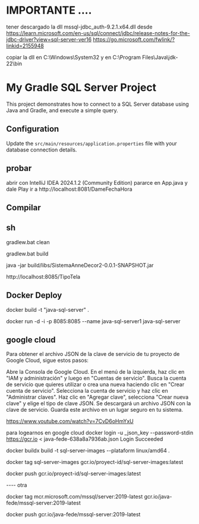 # IMPORTANTE ....
tener descargado la dll mssql-jdbc_auth-9.2.1.x64.dll desde 
https://learn.microsoft.com/en-us/sql/connect/jdbc/release-notes-for-the-jdbc-driver?view=sql-server-ver16
https://go.microsoft.com/fwlink/?linkid=2155948

copiar la dll en 
C:\Windows\System32 
y en 
C:\Program Files\Java\jdk-22\bin


# My Gradle SQL Server Project

This project demonstrates how to connect to a SQL Server database using Java and Gradle, and execute a simple query.

## Configuration

Update the `src/main/resources/application.properties` file with your database connection details.

## probar

abrir con  IntelliJ IDEA 2024.1.2 (Community Edition) pararce en App.java y dale Play
ir a 
http://localhost:8081/DameFechaHora

## Compilar 


## sh
gradlew.bat clean

gradlew.bat build

java -jar build/libs/SistemaAnneDecor2-0.0.1-SNAPSHOT.jar

http://localhost:8085/TipoTela

## Docker Deploy 

docker build -t "java-sql-server" .


docker run -d -i -p 8085:8085 --name java-sql-server1 java-sql-server


## google cloud 
Para obtener el archivo JSON de la clave de servicio de tu proyecto de Google Cloud, sigue estos pasos:

Abre la Consola de Google Cloud.
En el menú de la izquierda, haz clic en "IAM y administración" y luego en "Cuentas de servicio".
Busca la cuenta de servicio que quieres utilizar o crea una nueva haciendo clic en "Crear cuenta de servicio".
Selecciona la cuenta de servicio y haz clic en "Administrar claves".
Haz clic en "Agregar clave", selecciona "Crear nueva clave" y elige el tipo de clave JSON.
Se descargará un archivo JSON con la clave de servicio. Guarda este archivo en un lugar seguro en tu sistema.


https://www.youtube.com/watch?v=7CvD6oHmYxU

para logearnos en google cloud 
docker login -u _json_key --password-stdin https://gcr.io < java-fede-638a8a7936ab.json
Login Succeeded


docker buildx build -t sql-server-images  --plataform linux/amd64 . 

docker tag sql-server-images gcr.io/proyect-id/sql-server-images:latest

docker push gcr.io/proyect-id/sql-server-images:latest

 ---- otra 
 
docker tag mcr.microsoft.com/mssql/server:2019-latest gcr.io/java-fede/mssql-server:2019-latest

docker push gcr.io/java-fede/mssql-server:2019-latest





